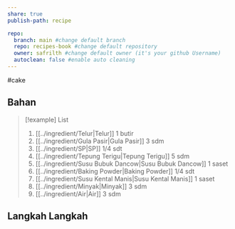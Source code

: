 ```yaml
---
share: true
publish-path: recipe

repo:
  branch: main #change default branch 
  repo: recipes-book #change default repository
  owner: safrilth #change default owner (it's your github Username)
  autoclean: false #enable auto cleaning
---
```

#cake 
## Bahan

> [!example] List
> 1. [[../ingredient/Telur|Telur]] 1 butir
> 2. [[../ingredient/Gula Pasir|Gula Pasir]] 3 sdm
> 3. [[../ingredient/SP|SP]] 1/4 sdt
> 4. [[../ingredient/Tepung Terigu|Tepung Terigu]] 5 sdm
> 5. [[../ingredient/Susu Bubuk Dancow|Susu Bubuk Dancow]] 1 saset
> 6. [[../ingredient/Baking Powder|Baking Powder]] 1/4 sdt
> 7. [[../ingredient/Susu Kental Manis|Susu Kental Manis]] 1 saset
> 8. [[../ingredient/Minyak|Minyak]] 3 sdm
> 9. [[../ingredient/Air|Air]] 3 sdm

## Langkah Langkah

